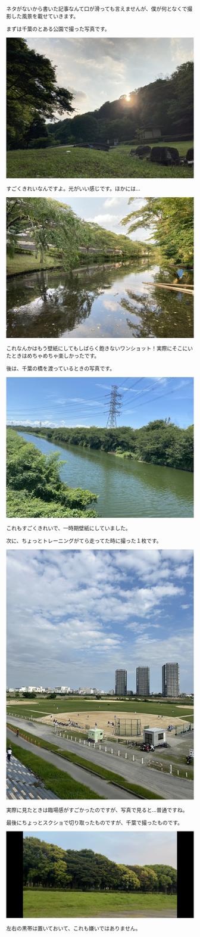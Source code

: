 ネタがないから書いた記事なんて口が滑っても言えませんが、僕が何となくで撮影した風景を載せていきます。

まずは千葉のとある公園で撮った写真です。

![公園の緑がたくさんある風景](./2.jpeg)

すごくきれいなんですよ。光がいい感じです。ほかには...

![公園の川](./5.jpeg)

これなんかはもう壁紙にしてもしばらく飽きないワンショット！実際にそこにいたときはめちゃめちゃ楽しかったです。

後は、千葉の橋を渡っているときの写真です。

![橋から眺める川](./3.jpeg)

これもすごくきれいで、一時期壁紙にしていました。

次に、ちょっとトレーニングがてら走ってた時に撮った１枚です。

![野球場みたいなところ](./1.jpeg)

実際に見たときは臨場感がすごかったのですが、写真で見ると...普通ですね。

最後にちょっとスクショで切り取ったものですが、千葉で撮ったものです。

![森](./4.jpeg)

左右の黒帯は置いておいて、これも嫌いではありません。
